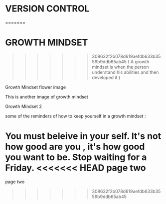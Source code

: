 
# VERSION CONTROL
=======
# GROWTH MINDSET
>>>>>>> 308632f2b078d619aefdb633b3559b9ddb65ab45
( A growth mindset is when the person understand his abilities and then developed it )

Growth Mindset flower image

This is another image of growth mindset

Growth Mindset 2

some of the reminders of how to keep yourself in a growth mindset :

You must beleive in your self.
It's not how good are you , it's how good you want to be.
Stop waiting for a Friday.
<<<<<<< HEAD
page two
=======
page two
>>>>>>> 308632f2b078d619aefdb633b3559b9ddb65ab45
